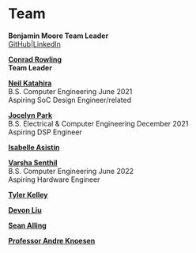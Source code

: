 # Team

**Benjamin Moore
Team Leader** </br>
[GitHub](https://github.com/mooreben34)|[LinkedIn](https://linkedIn.com)


**[Conrad Rowling](https://github.com/Conrad-Rowling)  
Team Leader** </br>


**[Neil Katahira](https://github.com/neilkatahira)** </br>
B.S. Computer Engineering June 2021 </br>
Aspiring SoC Design Engineer/related


**[Jocelyn Park](https://github.com/spectivePer)** </br>
B.S. Electrical & Computer Engineering December 2021 </br>
Aspiring DSP Engineer


**[Isabelle Asistin](https://github.com/ijasistin)** </br>


**[Varsha Senthil](https://github.com/varshaaaaa)** </br> 
B.S. Computer Engineering June 2022  </br>
Aspiring Hardware Engineer


**[Tyler Kelley](https://github.com/tfkelley)** </br>


**[Devon Liu](https://github.com/dvnliu)**   </br>


**[Sean Alling](https://www.ece.ucdavis.edu/blog/alling-sean/)** </br>


**[Professor Andre Knoesen](https://faculty.engineering.ucdavis.edu/knoesen/)** </br>
